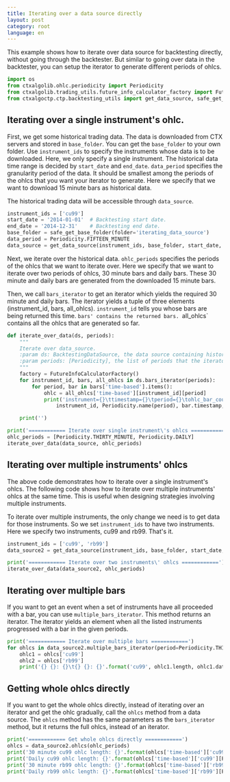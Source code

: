 ```yaml
---
title: Iterating over a data source directly
layout: post
category: root
language: en
---
```


This example shows how to iterate over data source for backtesting directly, without going through the backtester.
But similar to going over data in the backtester, you can setup the iterator to generate different periods of ohlcs.

```python
import os
from ctxalgolib.ohlc.periodicity import Periodicity
from ctxalgolib.trading_utils.future_info_calculator_factory import FutureInfoCalculatorFactory
from ctxalgoctp.ctp.backtesting_utils import get_data_source, safe_get_base_folder

```

## Iterating over a single instrument's ohlc.

First, we get some historical trading data. The data is downloaded from CTX servers and stored in `base_folder`.
You can get the `base_folder` to your own folder. Use `instrument_ids` to specify the instruments whose data
is to be downloaded. Here, we only specify a single instrument. The historical data time range is decided by
`start_date` and `end_date`. `data_period` specifies the granularity period of the data. It should be smallest
among the periods of the ohlcs that you want your iterator to generate. Here we specify
that we want to download 15 minute bars as historical data.

The historical trading data will be accessible through `data_source`.

```python
instrument_ids = ['cu99']
start_date = '2014-01-01'  # Backtesting start date.
end_date = '2014-12-31'    # Backtesting end date.
base_folder = safe_get_base_folder(folder='iterating_data_source')
data_period = Periodicity.FIFTEEN_MINUTE
data_source = get_data_source(instrument_ids, base_folder, start_date, end_date, data_period)
```

Next, we iterate over the historical data. `ohlc_periods` specifies the periods of the ohlcs that we want
to iterate over. Here we specify that we want to iterate over two periods of ohlcs, 30 minute bars and daily bars.
These 30 minute and daily bars are generated from the downloaded 15 minute bars.

Then, we call `bars_iterator` to get an iterator which yields the required 30 minute and daily bars. The iterator yields
a tuple of three elements (instrument_id, bars, all_ohlcs). `instrument_id` tells you whose bars are being returned
this time. `bars' contains the returned bars. `all_ohlcs` contains all the ohlcs that are generated so far.

```python
def iterate_over_data(ds, periods):
    """
    Iterate over data_source.
    :param ds: BacktestingDataSource, the data source containing historical trading data.
    :param periods: [Periodicity], the list of periods that the iterator should generate ohlcs for.
    """
    factory = FutureInfoCalculatorFactory()
    for instrument_id, bars, all_ohlcs in ds.bars_iterator(periods):
        for period, bar in bars['time-based'].items():
            ohlc = all_ohlcs['time-based'][instrument_id][period]
            print('instrument={}\ttimestamp={}\tperiod={}\tohlc_bar_count={}'.format(
                instrument_id, Periodicity.name(period), bar.timestamp, ohlc.length))

    print('')

print('============ Iterate over single instrument\'s ohlcs ============')
ohlc_periods = [Periodicity.THIRTY_MINUTE, Periodicity.DAILY]
iterate_over_data(data_source, ohlc_periods)
```

## Iterating over multiple instruments' ohlcs

The above code demonstrates how to iterate over a single instrument's ohlcs. The following code shows how to
iterate over multiple instruments' ohlcs at the same time. This is useful when designing strategies involving
multiple instruments.

To iterate over multiple instruments, the only change we need is to get data for those instruments. So we
set `instrument_ids` to have two instruments. Here we specify two instruments, cu99 and rb99. That's it.

```python
instrument_ids = ['cu99', 'rb99']
data_source2 = get_data_source(instrument_ids, base_folder, start_date, end_date, data_period)

print('============ Iterate over two instruments\' ohlcs ============')
iterate_over_data(data_source2, ohlc_periods)
```

## Iterating over multiple bars

If you want to get an event when a set of instruments have all proceeded with a bar,
you can use `multiple_bars_iterator`. This method returns an iterator. The iterator yields an element
when all the listed instruments progressed with a bar in the given periods.


```python
print('============ Iterate over multiple bars ============')
for ohlcs in data_source2.multiple_bars_iterator(period=Periodicity.THIRTY_MINUTE, instrument_ids=['cu99', 'rb99']):
    ohlc1 = ohlcs['cu99']
    ohlc2 = ohlcs['rb99']
    print('{} {}: {}\t{} {}: {}'.format('cu99', ohlc1.length, ohlc1.dates[-1], 'rb99', ohlc2.length, ohlc2.dates[-1]))

```

## Getting whole ohlcs directly

If you want to get the whole ohlcs directly, instead of iterating over an iterator and get the ohlc gradually,
call the `ohlcs` method from a data source. The `ohlcs` method has the same parameters as the `bars_iterator` method,
but it returns the full ohlcs, instead of an iterator.

```python
print('============ Get whole ohlcs directly ============')
ohlcs = data_source2.ohlcs(ohlc_periods)
print('30 minute cu99 ohlc length: {}'.format(ohlcs['time-based']['cu99'][Periodicity.THIRTY_MINUTE].length))
print('Daily cu99 ohlc length: {}'.format(ohlcs['time-based']['cu99'][Periodicity.DAILY].length))
print('30 minute rb99 ohlc length: {}'.format(ohlcs['time-based']['rb99'][Periodicity.THIRTY_MINUTE].length))
print('Daily rb99 ohlc length: {}'.format(ohlcs['time-based']['rb99'][Periodicity.DAILY].length))


```
